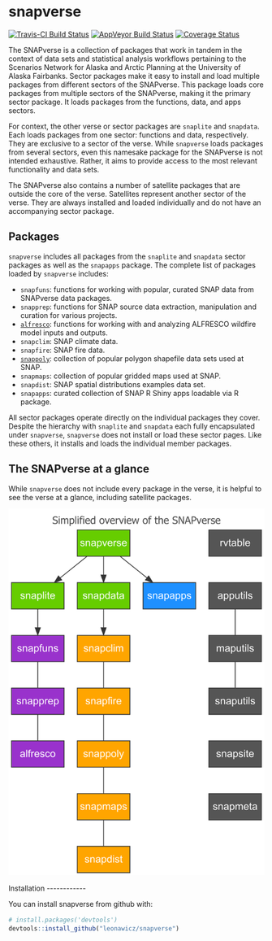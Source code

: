 
<!-- README.md is generated from README.Rmd. Please edit that file -->
snapverse
=========

[![Travis-CI Build Status](https://travis-ci.org/leonawicz/snapverse.svg?branch=master)](https://travis-ci.org/leonawicz/snapverse) [![AppVeyor Build Status](https://ci.appveyor.com/api/projects/status/github/leonawicz/snapverse?branch=master&svg=true)](https://ci.appveyor.com/project/leonawicz/snapverse) [![Coverage Status](https://img.shields.io/codecov/c/github/leonawicz/snapverse/master.svg)](https://codecov.io/github/leonawicz/snapverse?branch=master)

The SNAPverse is a collection of packages that work in tandem in the context of data sets and statistical analysis workflows pertaining to the Scenarios Network for Alaska and Arctic Planning at the University of Alaska Fairbanks. Sector packages make it easy to install and load multiple packages from different sectors of the SNAPverse. This package loads core packages from multiple sectors of the SNAPverse, making it the primary sector package. It loads packages from the functions, data, and apps sectors.

For context, the other verse or sector packages are `snaplite` and `snapdata`. Each loads packages from one sector: functions and data, respectively. They are exclusive to a sector of the verse. While `snapverse` loads packages from several sectors, even this namesake package for the SNAPverse is not intended exhaustive. Rather, it aims to provide access to the most relevant functionality and data sets.

The SNAPverse also contains a number of satellite packages that are outside the core of the verse. Satellites represent another sector of the verse. They are always installed and loaded individually and do not have an accompanying sector package.

Packages
--------

`snapverse` includes all packages from the `snaplite` and `snapdata` sector packages as well as the `snapapps` package. The complete list of packages loaded by `snapverse` includes:

-   `snapfuns`: functions for working with popular, curated SNAP data from SNAPverse data packages.
-   `snapprep`: functions for SNAP source data extraction, manipulation and curation for various projects.
-   [`alfresco`](https://leonawicz.github.io/alfresco/): functions for working with and analyzing ALFRESCO wildfire model inputs and outputs.
-   `snapclim`: SNAP climate data.
-   `snapfire`: SNAP fire data.
-   [`snappoly`](https://leonawicz.github.io/snappoly/): collection of popular polygon shapefile data sets used at SNAP.
-   `snapmaps`: collection of popular gridded maps used at SNAP.
-   `snapdist`: SNAP spatial distributions examples data set.
-   `snapapps`: curated collection of SNAP R Shiny apps loadable via R package.

All sector packages operate directly on the individual packages they cover. Despite the hierarchy with `snaplite` and `snapdata` each fully encapsulated under `snapverse`, `snapverse` does not install or load these sector pages. Like these others, it installs and loads the individual member packages.

The SNAPverse at a glance
-------------------------

While `snapverse` does not include every package in the verse, it is helpful to see the verse at a glance, including satellite packages.

<p style="text-align:center;">
<img src="man/figures/README-simple_verse_chart-1.svg">
</p>
Installation
------------

You can install snapverse from github with:

``` r
# install.packages('devtools')
devtools::install_github("leonawicz/snapverse")
```
